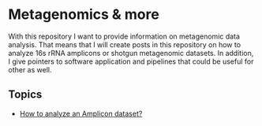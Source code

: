 # Metagenomics & more

With this repository I want to provide information on metagenomic data analysis. That means that I will create posts in this repository on how to analyze 16s rRNA amplicons or shotgun metagenomic datasets. In addition, I give pointers to software application and pipelines that could be useful for other as well.

## Topics

* [How to analyze an Amplicon dataset? ](Analysis_of_an_Amplicon_dataset.md)
